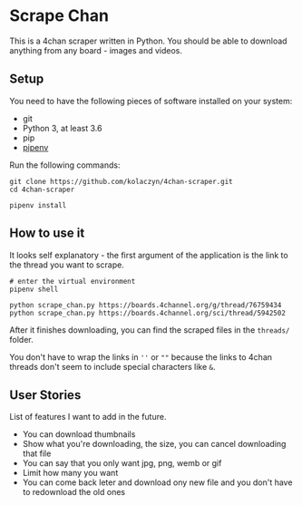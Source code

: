 # Scrape Chan

This is a 4chan scraper written in Python. You should be able to download anything from any board - images and videos.

## Setup

You need to have the following pieces of software installed on your system:

- git
- Python 3, at least 3.6
- pip
- [pipenv](https://pipenv.pypa.io/en/latest/)

Run the following commands:

```
git clone https://github.com/kolaczyn/4chan-scraper.git
cd 4chan-scraper

pipenv install
```

## How to use it

It looks self explanatory - the first argument of the application is the link to the thread you want to scrape.

```
# enter the virtual environment
pipenv shell

python scrape_chan.py https://boards.4channel.org/g/thread/76759434
python scrape_chan.py https://boards.4channel.org/sci/thread/5942502

```

After it finishes downloading, you can find the scraped files in the `threads/` folder.

You don't have to wrap the links in `''` or `""` because the links to 4chan threads don't seem to include special characters like `&`.

## User Stories

List of features I want to add in the future.

- You can download thumbnails
- Show what you're downloading, the size, you can cancel downloading that file
- You can say that you only want jpg, png, wemb or gif
- Limit how many you want
- You can come back leter and download ony new file and you don't have to redownload the old ones

